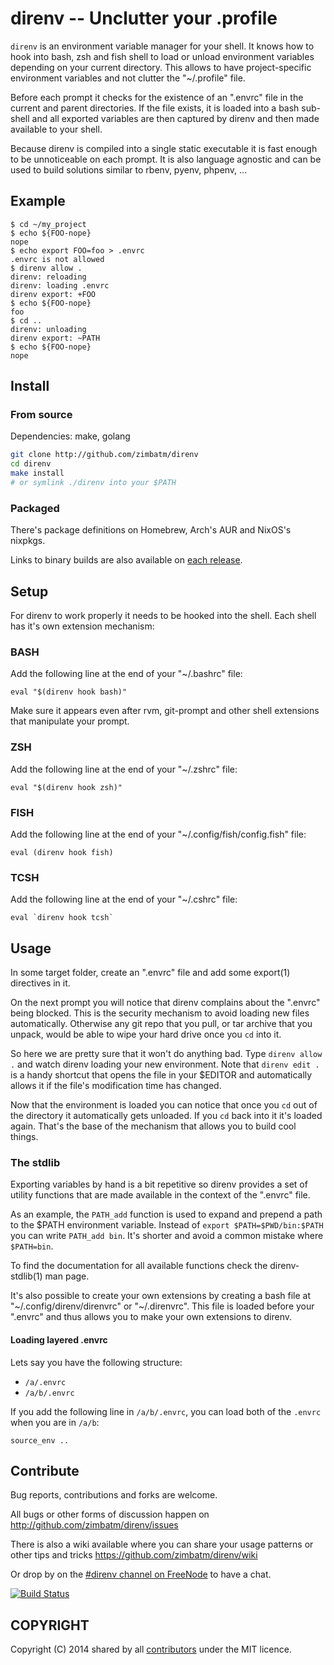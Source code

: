 direnv -- Unclutter your .profile
=================================

`direnv` is an environment variable manager for your shell. It knows how to
hook into bash, zsh and fish shell to load or unload environment variables
depending on your current directory. This allows to have project-specific
environment variables and not clutter the "~/.profile" file.

Before each prompt it checks for the existence of an ".envrc" file in the
current and parent directories. If the file exists, it is loaded into a bash
sub-shell and all exported variables are then captured by direnv and then made
available to your shell.

Because direnv is compiled into a single static executable it is fast enough
to be unnoticeable on each prompt. It is also language agnostic and can be
used to build solutions similar to rbenv, pyenv, phpenv, ...


## Example

```
$ cd ~/my_project
$ echo ${FOO-nope}
nope
$ echo export FOO=foo > .envrc
.envrc is not allowed
$ direnv allow .
direnv: reloading
direnv: loading .envrc
direnv export: +FOO
$ echo ${FOO-nope}
foo
$ cd ..
direnv: unloading
direnv export: ~PATH
$ echo ${FOO-nope}
nope
```

## Install

### From source

Dependencies: make, golang

```bash
git clone http://github.com/zimbatm/direnv
cd direnv
make install
# or symlink ./direnv into your $PATH
```

### Packaged

There's package definitions on Homebrew, Arch's AUR and NixOS's nixpkgs.

Links to binary builds are also available on
[each release](https://github.com/zimbatm/direnv/releases).

## Setup

For direnv to work properly it needs to be hooked into the shell. Each shell
has it's own extension mechanism:

### BASH

Add the following line at the end of your "~/.bashrc" file:

`eval "$(direnv hook bash)"`

Make sure it appears even after rvm, git-prompt and other shell extensions
that manipulate your prompt.

### ZSH

Add the following line at the end of your "~/.zshrc" file:

`eval "$(direnv hook zsh)"`

### FISH

Add the following line at the end of your "~/.config/fish/config.fish" file:

`eval (direnv hook fish)`

### TCSH

Add the following line at the end of your "~/.cshrc" file:

    eval `direnv hook tcsh`


## Usage

In some target folder, create an ".envrc" file and add some export(1)
directives in it.

On the next prompt you will notice that direnv complains about the ".envrc"
being blocked. This is the security mechanism to avoid loading new files
automatically. Otherwise any git repo that you pull, or tar archive that you
unpack, would be able to wipe your hard drive once you `cd` into it.

So here we are pretty sure that it won't do anything bad. Type `direnv allow .`
and watch direnv loading your new environment. Note that `direnv edit .` is a
handy shortcut that opens the file in your $EDITOR and automatically allows it
if the file's modification time has changed.

Now that the environment is loaded you can notice that once you `cd` out
of the directory it automatically gets unloaded. If you `cd` back into it it's
loaded again. That's the base of the mechanism that allows you to build cool
things.

### The stdlib

Exporting variables by hand is a bit repetitive so direnv provides a set of
utility functions that are made available in the context of the ".envrc" file.

As an example, the `PATH_add` function is used to expand and prepend a path to
the $PATH environment variable. Instead of `export $PATH=$PWD/bin:$PATH` you
can write `PATH_add bin`. It's shorter and avoid a common mistake where
`$PATH=bin`.

To find the documentation for all available functions check the
direnv-stdlib(1) man page.

It's also possible to create your own extensions by creating a bash file at
"~/.config/direnv/direnvrc" or "~/.direnvrc". This file is loaded before your
".envrc" and thus allows you to make your own extensions to direnv.

#### Loading layered .envrc

Lets say you have the following structure:

- `/a/.envrc`
- `/a/b/.envrc`

If you add the following line in `/a/b/.envrc`, you can load both of the
`.envrc` when you are in `/a/b`:

```
source_env ..
```

## Contribute

Bug reports, contributions and forks are welcome.

All bugs or other forms of discussion happen on
<http://github.com/zimbatm/direnv/issues>

There is also a wiki available where you can share your usage patterns or
other tips and tricks <https://github.com/zimbatm/direnv/wiki>

Or drop by on the [#direnv channel on FreeNode](irc://#direnv@FreeNode) to
have a chat.

[![Build Status](https://api.travis-ci.org/zimbatm/direnv.png?branch=master)](http://travis-ci.org/zimbatm/direnv)

## COPYRIGHT

Copyright (C) 2014 shared by all
[contributors](https://github.com/zimbatm/direnv/graphs/contributors) under
the MIT licence.
